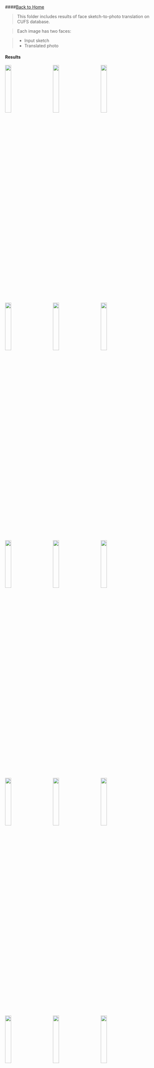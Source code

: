 ####[Back to Home](../../README.md)

>This folder includes results of face sketch-to-photo translation on CUFS database.

>Each image has two faces:

> - Input sketch
> - Translated photo

#### Results
<img src="Results/1.jpg" width="20%">&emsp;&emsp;&emsp;&emsp;<img src="Results/2.jpg" width="20%">&emsp;&emsp;&emsp;&emsp;<img src="Results/3.jpg" width="20%">&emsp;&emsp;&emsp;&emsp;<img src="Results/4.jpg" width="20%">&emsp;&emsp;&emsp;&emsp;<img src="Results/5.jpg" width="20%">&emsp;&emsp;&emsp;&emsp;<img src="Results/6.jpg" width="20%">&emsp;&emsp;&emsp;&emsp;<img src="Results/7.jpg" width="20%">&emsp;&emsp;&emsp;&emsp;<img src="Results/8.jpg" width="20%">&emsp;&emsp;&emsp;&emsp;<img src="Results/9.jpg" width="20%">&emsp;&emsp;&emsp;&emsp;<img src="Results/10.jpg" width="20%">&emsp;&emsp;&emsp;&emsp;<img src="Results/11.jpg" width="20%">&emsp;&emsp;&emsp;&emsp;<img src="Results/12.jpg" width="20%">&emsp;&emsp;&emsp;&emsp;<img src="Results/13.jpg" width="20%">&emsp;&emsp;&emsp;&emsp;<img src="Results/14.jpg" width="20%">&emsp;&emsp;&emsp;&emsp;<img src="Results/15.jpg" width="20%">&emsp;&emsp;&emsp;&emsp;<img src="Results/16.jpg" width="20%">&emsp;&emsp;&emsp;&emsp;<img src="Results/17.jpg" width="20%">&emsp;&emsp;&emsp;&emsp;<img src="Results/18.jpg" width="20%">&emsp;&emsp;&emsp;&emsp;<img src="Results/19.jpg" width="20%">&emsp;&emsp;&emsp;&emsp;<img src="Results/20.jpg" width="20%">&emsp;&emsp;&emsp;&emsp;<img src="Results/21.jpg" width="20%">&emsp;&emsp;&emsp;&emsp;<img src="Results/22.jpg" width="20%">&emsp;&emsp;&emsp;&emsp;<img src="Results/23.jpg" width="20%">&emsp;&emsp;&emsp;&emsp;<img src="Results/24.jpg" width="20%">&emsp;&emsp;&emsp;&emsp;<img src="Results/25.jpg" width="20%">&emsp;&emsp;&emsp;&emsp;<img src="Results/26.jpg" width="20%">&emsp;&emsp;&emsp;&emsp;<img src="Results/27.jpg" width="20%">&emsp;&emsp;&emsp;&emsp;<img src="Results/28.jpg" width="20%">&emsp;&emsp;&emsp;&emsp;<img src="Results/29.jpg" width="20%">&emsp;&emsp;&emsp;&emsp;<img src="Results/30.jpg" width="20%">&emsp;&emsp;&emsp;&emsp;<img src="Results/31.jpg" width="20%">&emsp;&emsp;&emsp;&emsp;<img src="Results/32.jpg" width="20%">&emsp;&emsp;&emsp;&emsp;<img src="Results/33.jpg" width="20%">&emsp;&emsp;&emsp;&emsp;<img src="Results/34.jpg" width="20%">&emsp;&emsp;&emsp;&emsp;<img src="Results/35.jpg" width="20%">&emsp;&emsp;&emsp;&emsp;<img src="Results/36.jpg" width="20%">&emsp;&emsp;&emsp;&emsp;<img src="Results/37.jpg" width="20%">&emsp;&emsp;&emsp;&emsp;<img src="Results/38.jpg" width="20%">&emsp;&emsp;&emsp;&emsp;<img src="Results/39.jpg" width="20%">&emsp;&emsp;&emsp;&emsp;<img src="Results/40.jpg" width="20%">&emsp;&emsp;&emsp;&emsp;<img src="Results/41.jpg" width="20%">&emsp;&emsp;&emsp;&emsp;<img src="Results/42.jpg" width="20%">&emsp;&emsp;&emsp;&emsp;<img src="Results/43.jpg" width="20%">&emsp;&emsp;&emsp;&emsp;<img src="Results/44.jpg" width="20%">&emsp;&emsp;&emsp;&emsp;<img src="Results/45.jpg" width="20%">&emsp;&emsp;&emsp;&emsp;<img src="Results/46.jpg" width="20%">&emsp;&emsp;&emsp;&emsp;<img src="Results/47.jpg" width="20%">&emsp;&emsp;&emsp;&emsp;<img src="Results/48.jpg" width="20%">&emsp;&emsp;&emsp;&emsp;<img src="Results/49.jpg" width="20%">&emsp;&emsp;&emsp;&emsp;<img src="Results/50.jpg" width="20%">&emsp;&emsp;&emsp;&emsp;<img src="Results/51.jpg" width="20%">&emsp;&emsp;&emsp;&emsp;<img src="Results/52.jpg" width="20%">&emsp;&emsp;&emsp;&emsp;<img src="Results/53.jpg" width="20%">&emsp;&emsp;&emsp;&emsp;<img src="Results/54.jpg" width="20%">&emsp;&emsp;&emsp;&emsp;<img src="Results/55.jpg" width="20%">&emsp;&emsp;&emsp;&emsp;<img src="Results/56.jpg" width="20%">&emsp;&emsp;&emsp;&emsp;<img src="Results/57.jpg" width="20%">&emsp;&emsp;&emsp;&emsp;<img src="Results/58.jpg" width="20%">&emsp;&emsp;&emsp;&emsp;<img src="Results/59.jpg" width="20%">&emsp;&emsp;&emsp;&emsp;<img src="Results/60.jpg" width="20%">&emsp;&emsp;&emsp;&emsp;<img src="Results/61.jpg" width="20%">&emsp;&emsp;&emsp;&emsp;<img src="Results/62.jpg" width="20%">&emsp;&emsp;&emsp;&emsp;<img src="Results/63.jpg" width="20%">&emsp;&emsp;&emsp;&emsp;<img src="Results/64.jpg" width="20%">&emsp;&emsp;&emsp;&emsp;<img src="Results/65.jpg" width="20%">&emsp;&emsp;&emsp;&emsp;<img src="Results/66.jpg" width="20%">&emsp;&emsp;&emsp;&emsp;<img src="Results/67.jpg" width="20%">&emsp;&emsp;&emsp;&emsp;<img src="Results/68.jpg" width="20%">&emsp;&emsp;&emsp;&emsp;<img src="Results/69.jpg" width="20%">&emsp;&emsp;&emsp;&emsp;<img src="Results/70.jpg" width="20%">&emsp;&emsp;&emsp;&emsp;<img src="Results/71.jpg" width="20%">&emsp;&emsp;&emsp;&emsp;<img src="Results/72.jpg" width="20%">&emsp;&emsp;&emsp;&emsp;<img src="Results/73.jpg" width="20%">&emsp;&emsp;&emsp;&emsp;<img src="Results/74.jpg" width="20%">&emsp;&emsp;&emsp;&emsp;<img src="Results/75.jpg" width="20%">&emsp;&emsp;&emsp;&emsp;<img src="Results/76.jpg" width="20%">&emsp;&emsp;&emsp;&emsp;<img src="Results/77.jpg" width="20%">&emsp;&emsp;&emsp;&emsp;<img src="Results/78.jpg" width="20%">&emsp;&emsp;&emsp;&emsp;<img src="Results/79.jpg" width="20%">&emsp;&emsp;&emsp;&emsp;<img src="Results/80.jpg" width="20%">&emsp;&emsp;&emsp;&emsp;<img src="Results/81.jpg" width="20%">&emsp;&emsp;&emsp;&emsp;<img src="Results/82.jpg" width="20%">&emsp;&emsp;&emsp;&emsp;<img src="Results/83.jpg" width="20%">&emsp;&emsp;&emsp;&emsp;<img src="Results/84.jpg" width="20%">&emsp;&emsp;&emsp;&emsp;<img src="Results/85.jpg" width="20%">&emsp;&emsp;&emsp;&emsp;<img src="Results/86.jpg" width="20%">&emsp;&emsp;&emsp;&emsp;<img src="Results/87.jpg" width="20%">&emsp;&emsp;&emsp;&emsp;<img src="Results/88.jpg" width="20%">&emsp;&emsp;&emsp;&emsp;<img src="Results/89.jpg" width="20%">&emsp;&emsp;&emsp;&emsp;<img src="Results/90.jpg" width="20%">&emsp;&emsp;&emsp;&emsp;<img src="Results/91.jpg" width="20%">&emsp;&emsp;&emsp;&emsp;<img src="Results/92.jpg" width="20%">&emsp;&emsp;&emsp;&emsp;<img src="Results/93.jpg" width="20%">&emsp;&emsp;&emsp;&emsp;<img src="Results/94.jpg" width="20%">&emsp;&emsp;&emsp;&emsp;<img src="Results/95.jpg" width="20%">&emsp;&emsp;&emsp;&emsp;<img src="Results/96.jpg" width="20%">&emsp;&emsp;&emsp;&emsp;<img src="Results/97.jpg" width="20%">&emsp;&emsp;&emsp;&emsp;<img src="Results/98.jpg" width="20%">&emsp;&emsp;&emsp;&emsp;<img src="Results/99.jpg" width="20%">&emsp;&emsp;&emsp;&emsp;<img src="Results/100.jpg" width="20%">&emsp;&emsp;&emsp;&emsp;<img src="Results/101.jpg" width="20%">&emsp;&emsp;&emsp;&emsp;<img src="Results/102.jpg" width="20%">&emsp;&emsp;&emsp;&emsp;<img src="Results/103.jpg" width="20%">&emsp;&emsp;&emsp;&emsp;<img src="Results/104.jpg" width="20%">&emsp;&emsp;&emsp;&emsp;<img src="Results/105.jpg" width="20%">&emsp;&emsp;&emsp;&emsp;<img src="Results/106.jpg" width="20%">&emsp;&emsp;&emsp;&emsp;<img src="Results/107.jpg" width="20%">&emsp;&emsp;&emsp;&emsp;<img src="Results/108.jpg" width="20%">&emsp;&emsp;&emsp;&emsp;<img src="Results/109.jpg" width="20%">&emsp;&emsp;&emsp;&emsp;<img src="Results/110.jpg" width="20%">&emsp;&emsp;&emsp;&emsp;<img src="Results/111.jpg" width="20%">&emsp;&emsp;&emsp;&emsp;<img src="Results/112.jpg" width="20%">&emsp;&emsp;&emsp;&emsp;<img src="Results/113.jpg" width="20%">&emsp;&emsp;&emsp;&emsp;<img src="Results/114.jpg" width="20%">&emsp;&emsp;&emsp;&emsp;<img src="Results/115.jpg" width="20%">&emsp;&emsp;&emsp;&emsp;<img src="Results/116.jpg" width="20%">&emsp;&emsp;&emsp;&emsp;<img src="Results/117.jpg" width="20%">&emsp;&emsp;&emsp;&emsp;<img src="Results/118.jpg" width="20%">&emsp;&emsp;&emsp;&emsp;<img src="Results/119.jpg" width="20%">&emsp;&emsp;&emsp;&emsp;<img src="Results/120.jpg" width="20%">&emsp;&emsp;&emsp;&emsp;<img src="Results/121.jpg" width="20%">&emsp;&emsp;&emsp;&emsp;<img src="Results/122.jpg" width="20%">&emsp;&emsp;&emsp;&emsp;<img src="Results/123.jpg" width="20%">&emsp;&emsp;&emsp;&emsp;<img src="Results/124.jpg" width="20%">&emsp;&emsp;&emsp;&emsp;<img src="Results/125.jpg" width="20%">&emsp;&emsp;&emsp;&emsp;<img src="Results/126.jpg" width="20%">&emsp;&emsp;&emsp;&emsp;<img src="Results/127.jpg" width="20%">&emsp;&emsp;&emsp;&emsp;<img src="Results/128.jpg" width="20%">&emsp;&emsp;&emsp;&emsp;<img src="Results/129.jpg" width="20%">&emsp;&emsp;&emsp;&emsp;<img src="Results/130.jpg" width="20%">&emsp;&emsp;&emsp;&emsp;<img src="Results/131.jpg" width="20%">&emsp;&emsp;&emsp;&emsp;<img src="Results/132.jpg" width="20%">&emsp;&emsp;&emsp;&emsp;<img src="Results/133.jpg" width="20%">&emsp;&emsp;&emsp;&emsp;<img src="Results/134.jpg" width="20%">&emsp;&emsp;&emsp;&emsp;<img src="Results/135.jpg" width="20%">&emsp;&emsp;&emsp;&emsp;<img src="Results/136.jpg" width="20%">&emsp;&emsp;&emsp;&emsp;<img src="Results/137.jpg" width="20%">&emsp;&emsp;&emsp;&emsp;<img src="Results/138.jpg" width="20%">&emsp;&emsp;&emsp;&emsp;<img src="Results/139.jpg" width="20%">&emsp;&emsp;&emsp;&emsp;<img src="Results/140.jpg" width="20%">&emsp;&emsp;&emsp;&emsp;<img src="Results/141.jpg" width="20%">&emsp;&emsp;&emsp;&emsp;<img src="Results/142.jpg" width="20%">&emsp;&emsp;&emsp;&emsp;<img src="Results/143.jpg" width="20%">&emsp;&emsp;&emsp;&emsp;<img src="Results/144.jpg" width="20%">&emsp;&emsp;&emsp;&emsp;<img src="Results/145.jpg" width="20%">&emsp;&emsp;&emsp;&emsp;<img src="Results/146.jpg" width="20%">&emsp;&emsp;&emsp;&emsp;<img src="Results/147.jpg" width="20%">&emsp;&emsp;&emsp;&emsp;<img src="Results/148.jpg" width="20%">&emsp;&emsp;&emsp;&emsp;<img src="Results/149.jpg" width="20%">&emsp;&emsp;&emsp;&emsp;<img src="Results/150.jpg" width="20%">&emsp;&emsp;&emsp;&emsp;<img src="Results/151.jpg" width="20%">&emsp;&emsp;&emsp;&emsp;<img src="Results/152.jpg" width="20%">&emsp;&emsp;&emsp;&emsp;<img src="Results/153.jpg" width="20%">&emsp;&emsp;&emsp;&emsp;<img src="Results/154.jpg" width="20%">&emsp;&emsp;&emsp;&emsp;<img src="Results/155.jpg" width="20%">&emsp;&emsp;&emsp;&emsp;<img src="Results/156.jpg" width="20%">&emsp;&emsp;&emsp;&emsp;<img src="Results/157.jpg" width="20%">&emsp;&emsp;&emsp;&emsp;<img src="Results/158.jpg" width="20%">&emsp;&emsp;&emsp;&emsp;<img src="Results/159.jpg" width="20%">&emsp;&emsp;&emsp;&emsp;<img src="Results/160.jpg" width="20%">&emsp;&emsp;&emsp;&emsp;<img src="Results/161.jpg" width="20%">&emsp;&emsp;&emsp;&emsp;<img src="Results/162.jpg" width="20%">&emsp;&emsp;&emsp;&emsp;<img src="Results/163.jpg" width="20%">&emsp;&emsp;&emsp;&emsp;<img src="Results/164.jpg" width="20%">&emsp;&emsp;&emsp;&emsp;<img src="Results/165.jpg" width="20%">&emsp;&emsp;&emsp;&emsp;<img src="Results/166.jpg" width="20%">&emsp;&emsp;&emsp;&emsp;<img src="Results/167.jpg" width="20%">&emsp;&emsp;&emsp;&emsp;<img src="Results/168.jpg" width="20%">&emsp;&emsp;&emsp;&emsp;<img src="Results/169.jpg" width="20%">&emsp;&emsp;&emsp;&emsp;<img src="Results/170.jpg" width="20%">&emsp;&emsp;&emsp;&emsp;<img src="Results/171.jpg" width="20%">&emsp;&emsp;&emsp;&emsp;<img src="Results/172.jpg" width="20%">&emsp;&emsp;&emsp;&emsp;<img src="Results/173.jpg" width="20%">&emsp;&emsp;&emsp;&emsp;<img src="Results/174.jpg" width="20%">&emsp;&emsp;&emsp;&emsp;<img src="Results/175.jpg" width="20%">&emsp;&emsp;&emsp;&emsp;<img src="Results/176.jpg" width="20%">&emsp;&emsp;&emsp;&emsp;<img src="Results/177.jpg" width="20%">&emsp;&emsp;&emsp;&emsp;<img src="Results/178.jpg" width="20%">&emsp;&emsp;&emsp;&emsp;<img src="Results/179.jpg" width="20%">&emsp;&emsp;&emsp;&emsp;<img src="Results/180.jpg" width="20%">&emsp;&emsp;&emsp;&emsp;<img src="Results/181.jpg" width="20%">&emsp;&emsp;&emsp;&emsp;<img src="Results/182.jpg" width="20%">&emsp;&emsp;&emsp;&emsp;<img src="Results/183.jpg" width="20%">&emsp;&emsp;&emsp;&emsp;<img src="Results/184.jpg" width="20%">&emsp;&emsp;&emsp;&emsp;<img src="Results/185.jpg" width="20%">&emsp;&emsp;&emsp;&emsp;<img src="Results/186.jpg" width="20%">&emsp;&emsp;&emsp;&emsp;<img src="Results/187.jpg" width="20%">&emsp;&emsp;&emsp;&emsp;<img src="Results/188.jpg" width="20%">&emsp;&emsp;&emsp;&emsp;<img src="Results/189.jpg" width="20%">&emsp;&emsp;&emsp;&emsp;<img src="Results/190.jpg" width="20%">&emsp;&emsp;&emsp;&emsp;<img src="Results/191.jpg" width="20%">&emsp;&emsp;&emsp;&emsp;<img src="Results/192.jpg" width="20%">&emsp;&emsp;&emsp;&emsp;<img src="Results/193.jpg" width="20%">&emsp;&emsp;&emsp;&emsp;<img src="Results/194.jpg" width="20%">&emsp;&emsp;&emsp;&emsp;<img src="Results/195.jpg" width="20%">&emsp;&emsp;&emsp;&emsp;<img src="Results/196.jpg" width="20%">&emsp;&emsp;&emsp;&emsp;<img src="Results/197.jpg" width="20%">&emsp;&emsp;&emsp;&emsp;<img src="Results/198.jpg" width="20%">&emsp;&emsp;&emsp;&emsp;<img src="Results/199.jpg" width="20%">&emsp;&emsp;&emsp;&emsp;<img src="Results/200.jpg" width="20%">&emsp;&emsp;&emsp;&emsp;<img src="Results/201.jpg" width="20%">&emsp;&emsp;&emsp;&emsp;<img src="Results/202.jpg" width="20%">&emsp;&emsp;&emsp;&emsp;<img src="Results/203.jpg" width="20%">&emsp;&emsp;&emsp;&emsp;<img src="Results/204.jpg" width="20%">&emsp;&emsp;&emsp;&emsp;<img src="Results/205.jpg" width="20%">&emsp;&emsp;&emsp;&emsp;<img src="Results/206.jpg" width="20%">&emsp;&emsp;&emsp;&emsp;<img src="Results/207.jpg" width="20%">&emsp;&emsp;&emsp;&emsp;<img src="Results/208.jpg" width="20%">&emsp;&emsp;&emsp;&emsp;<img src="Results/209.jpg" width="20%">&emsp;&emsp;&emsp;&emsp;<img src="Results/210.jpg" width="20%">&emsp;&emsp;&emsp;&emsp;<img src="Results/211.jpg" width="20%">&emsp;&emsp;&emsp;&emsp;<img src="Results/212.jpg" width="20%">&emsp;&emsp;&emsp;&emsp;<img src="Results/213.jpg" width="20%">&emsp;&emsp;&emsp;&emsp;<img src="Results/214.jpg" width="20%">&emsp;&emsp;&emsp;&emsp;<img src="Results/215.jpg" width="20%">&emsp;&emsp;&emsp;&emsp;<img src="Results/216.jpg" width="20%">&emsp;&emsp;&emsp;&emsp;<img src="Results/217.jpg" width="20%">&emsp;&emsp;&emsp;&emsp;<img src="Results/218.jpg" width="20%">&emsp;&emsp;&emsp;&emsp;<img src="Results/219.jpg" width="20%">&emsp;&emsp;&emsp;&emsp;<img src="Results/220.jpg" width="20%">&emsp;&emsp;&emsp;&emsp;<img src="Results/221.jpg" width="20%">&emsp;&emsp;&emsp;&emsp;<img src="Results/222.jpg" width="20%">&emsp;&emsp;&emsp;&emsp;<img src="Results/223.jpg" width="20%">&emsp;&emsp;&emsp;&emsp;<img src="Results/224.jpg" width="20%">&emsp;&emsp;&emsp;&emsp;<img src="Results/225.jpg" width="20%">&emsp;&emsp;&emsp;&emsp;<img src="Results/226.jpg" width="20%">&emsp;&emsp;&emsp;&emsp;<img src="Results/227.jpg" width="20%">&emsp;&emsp;&emsp;&emsp;<img src="Results/228.jpg" width="20%">&emsp;&emsp;&emsp;&emsp;<img src="Results/229.jpg" width="20%">&emsp;&emsp;&emsp;&emsp;<img src="Results/230.jpg" width="20%">&emsp;&emsp;&emsp;&emsp;<img src="Results/231.jpg" width="20%">&emsp;&emsp;&emsp;&emsp;<img src="Results/232.jpg" width="20%">&emsp;&emsp;&emsp;&emsp;<img src="Results/233.jpg" width="20%">&emsp;&emsp;&emsp;&emsp;<img src="Results/234.jpg" width="20%">&emsp;&emsp;&emsp;&emsp;<img src="Results/235.jpg" width="20%">&emsp;&emsp;&emsp;&emsp;<img src="Results/236.jpg" width="20%">&emsp;&emsp;&emsp;&emsp;<img src="Results/237.jpg" width="20%">&emsp;&emsp;&emsp;&emsp;<img src="Results/238.jpg" width="20%">&emsp;&emsp;&emsp;&emsp;<img src="Results/239.jpg" width="20%">&emsp;&emsp;&emsp;&emsp;<img src="Results/240.jpg" width="20%">&emsp;&emsp;&emsp;&emsp;<img src="Results/241.jpg" width="20%">&emsp;&emsp;&emsp;&emsp;<img src="Results/242.jpg" width="20%">&emsp;&emsp;&emsp;&emsp;<img src="Results/243.jpg" width="20%">&emsp;&emsp;&emsp;&emsp;<img src="Results/244.jpg" width="20%">&emsp;&emsp;&emsp;&emsp;<img src="Results/245.jpg" width="20%">&emsp;&emsp;&emsp;&emsp;<img src="Results/246.jpg" width="20%">&emsp;&emsp;&emsp;&emsp;<img src="Results/247.jpg" width="20%">&emsp;&emsp;&emsp;&emsp;<img src="Results/248.jpg" width="20%">&emsp;&emsp;&emsp;&emsp;<img src="Results/249.jpg" width="20%">&emsp;&emsp;&emsp;&emsp;<img src="Results/250.jpg" width="20%">&emsp;&emsp;&emsp;&emsp;<img src="Results/251.jpg" width="20%">&emsp;&emsp;&emsp;&emsp;<img src="Results/252.jpg" width="20%">&emsp;&emsp;&emsp;&emsp;<img src="Results/253.jpg" width="20%">&emsp;&emsp;&emsp;&emsp;<img src="Results/254.jpg" width="20%">&emsp;&emsp;&emsp;&emsp;<img src="Results/255.jpg" width="20%">&emsp;&emsp;&emsp;&emsp;<img src="Results/256.jpg" width="20%">&emsp;&emsp;&emsp;&emsp;<img src="Results/257.jpg" width="20%">&emsp;&emsp;&emsp;&emsp;<img src="Results/258.jpg" width="20%">&emsp;&emsp;&emsp;&emsp;<img src="Results/259.jpg" width="20%">&emsp;&emsp;&emsp;&emsp;<img src="Results/260.jpg" width="20%">&emsp;&emsp;&emsp;&emsp;<img src="Results/261.jpg" width="20%">&emsp;&emsp;&emsp;&emsp;<img src="Results/262.jpg" width="20%">&emsp;&emsp;&emsp;&emsp;<img src="Results/263.jpg" width="20%">&emsp;&emsp;&emsp;&emsp;<img src="Results/264.jpg" width="20%">&emsp;&emsp;&emsp;&emsp;<img src="Results/265.jpg" width="20%">&emsp;&emsp;&emsp;&emsp;<img src="Results/266.jpg" width="20%">&emsp;&emsp;&emsp;&emsp;<img src="Results/267.jpg" width="20%">&emsp;&emsp;&emsp;&emsp;<img src="Results/268.jpg" width="20%">&emsp;&emsp;&emsp;&emsp;<img src="Results/269.jpg" width="20%">&emsp;&emsp;&emsp;&emsp;<img src="Results/270.jpg" width="20%">&emsp;&emsp;&emsp;&emsp;<img src="Results/271.jpg" width="20%">&emsp;&emsp;&emsp;&emsp;<img src="Results/272.jpg" width="20%">&emsp;&emsp;&emsp;&emsp;<img src="Results/273.jpg" width="20%">&emsp;&emsp;&emsp;&emsp;<img src="Results/274.jpg" width="20%">&emsp;&emsp;&emsp;&emsp;<img src="Results/275.jpg" width="20%">&emsp;&emsp;&emsp;&emsp;<img src="Results/276.jpg" width="20%">&emsp;&emsp;&emsp;&emsp;<img src="Results/277.jpg" width="20%">&emsp;&emsp;&emsp;&emsp;<img src="Results/278.jpg" width="20%">&emsp;&emsp;&emsp;&emsp;<img src="Results/279.jpg" width="20%">&emsp;&emsp;&emsp;&emsp;<img src="Results/280.jpg" width="20%">&emsp;&emsp;&emsp;&emsp;<img src="Results/281.jpg" width="20%">&emsp;&emsp;&emsp;&emsp;<img src="Results/282.jpg" width="20%">&emsp;&emsp;&emsp;&emsp;<img src="Results/283.jpg" width="20%">&emsp;&emsp;&emsp;&emsp;<img src="Results/284.jpg" width="20%">&emsp;&emsp;&emsp;&emsp;